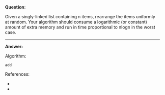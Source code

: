 **Question:**

Given a singly-linked list containing n items, rearrange the items uniformly at random. Your algorithm should consume a logarithmic (or constant) amount of extra memory and run in time proportional to nlogn in the worst case. 

---

**Answer:**

Algorithm:
    
    add
    
References:

+ []()
+ []()
